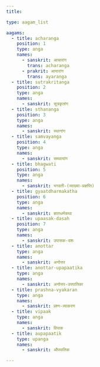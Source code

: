 ```yaml
---
title: 

type: aagam_list

aagams:
  - title: acharanga
    position: 1
    type: anga
    names:
      - sanskrit: आचारांग
        trans: acharanga
      - prakrit: आयारांग
        trans: ayaranga
  - title: sutrakritanga
    position: 2
    type: anga
    names:
      - sanskrit: सूत्रकृतांग
  - title: sthananga
    position: 3
    type: anga
    names:
      - sanskrit: स्थानांग
  - title: samvayanga
    position: 4
    type: anga
    names:
      - sanskrit: समवायांग
  - title: bhagwati
    position: 5
    type: anga
    names:
      - sanskrit: भगवती-(व्याख्या-प्रज्ञप्ति)
  - title: gyaatdharmakatha 
    position: 6
    type: anga
    names:
      - sanskrit: ज्ञातधर्मकथा
  - title: upaasak-dasah
    position: 7
    type: anga
    names:
      - sanskrit: उपासक-दशः
  - title: anottar
    type: anga
    names:
      - sanskrit: अनोत्तर
  - title: anottar-upapaatika
    type: anga
    names:
      - sanskrit: अनोत्तर-उपपातिका
  - title: prashna-vyakaran
    type: anga
    names:
      - sanskrit: प्रश्न-व्याकरण
  - title: vipaak 
    type: anga
    names:
      - sanskrit: विपाक
  - title: aupapaatik
    type: upanga
    names:
      - sanskrit: औपपातिक

---
```

